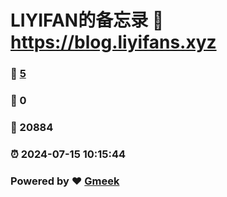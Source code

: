 # LIYIFAN的备忘录 :link: https://blog.liyifans.xyz 
### :page_facing_up: [5](https://blog.liyifans.xyz/tag.html) 
### :speech_balloon: 0 
### :hibiscus: 20884 
### :alarm_clock: 2024-07-15 10:15:44 
### Powered by :heart: [Gmeek](https://github.com/Meekdai/Gmeek)
